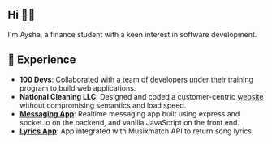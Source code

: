 ## Hi 👋🏼
I'm Aysha, a finance student with a keen interest in software development.

## 🤗 Experience
+ __100 Devs__: Collaborated with a team of developers under their training program to build web applications.
+ __National Cleaning LLC__: Designed and coded a customer-centric [website](https://natlcleaning.com/) without compromising semantics and load speed.
+ __[Messaging App](https://github.com/AyshaHakeem/messaging-app)__: Realtime messaging app built using express and socket.io on the backend, and vanilla JavaScript on the front end. 
+ __[Lyrics App](https://github.com/AyshaHakeem/lyrics-app)__: App integrated with Musixmatch API to return song lyrics.
